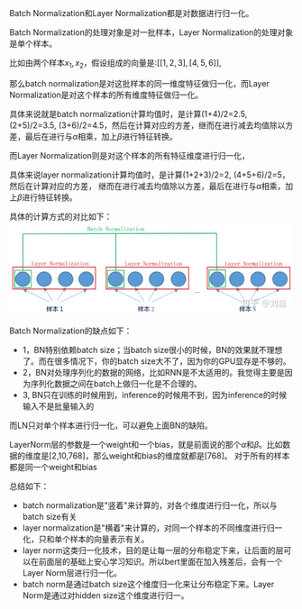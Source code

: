 Batch Normalization和Layer Normalization都是对数据进行归一化。

Batch Normalization的处理对象是对一批样本，Layer Normalization的处理对象是单个样本。

比如由两个样本$x_1,x_2$，假设组成的向量是:$[[1,2,3],[4,5,6]]$, 

那么batch normalization是对这批样本的同一维度特征做归一化，而Layer Normalization是对这个样本的所有维度特征做归一化。

具体来说就是batch normalization计算均值时，是计算(1+4)/2=2.5, (2+5)/2=3.5, (3+6)/2=4.5，然后在计算对应的方差，继而在进行减去均值除以方差，最后在进行与$\alpha$相乘，加上$\beta$进行特征转换。

而Layer Normalization则是对这个样本的所有特征维度进行归一化，

具体来说layer normalization计算均值时，是计算(1+2+3)/2=2, (4+5+6)/2=5，然后在计算对应的方差，
继而在进行减去均值除以方差，最后在进行与$\alpha$相乘，加上$\beta$进行特征转换。


具体的计算方式的对比如下：
![](../figure/127.jpg)


Batch Normalization的缺点如下：
- 1，BN特别依赖batch size；当batch size很小的时候，BN的效果就不理想了。而在很多情况下，你的batch size大不了，因为你的GPU显存是不够的。
- 2，BN对处理序列化的数据的网络，比如RNN是不太适用的。我觉得主要是因为序列化数据之间在batch上做归一化是不合理的。
- 3, BN只在训练的时候用到，inference的时候用不到，因为inference的时候输入不是批量输入的

而LN只对单个样本进行归一化，可以避免上面BN的缺陷。

LayerNorm层的参数是一个weight和一个bias，就是前面说的那个$\alpha$和$\beta$。比如数据的维度是[2,10,768]，那么weight和bias的维度就都是[768]。 对于所有的样本都是同一个weight和bias


总结如下：
- batch normalization是"竖着"来计算的，对各个维度进行归一化，所以与batch size有关
- layer normalization是"横着"来计算的，对同一个样本的不同维度进行归一化，只和单个样本的向量表示有关。
- layer norm这类归一化技术，目的是让每一层的分布稳定下来，让后面的层可以在前面层的基础上安心学习知识。所以bert里面在加入残差后，会有一个Layer Norm层进行归一化。
- batch norm是通过batch size这个维度归一化来让分布稳定下来。Layer Norm是通过对hidden size这个维度进行归一。



